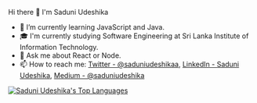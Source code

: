 Hi there 👋 I'm Saduni Udeshika

- 🌱 I’m currently learning JavaScript and Java.
- 🎓  I'm currently studying Software Engineering at Sri Lanka Institute of Information Technology.
- 💬 Ask me about React or Node.
- 📫 How to reach me: [Twitter - @saduniudeshikaa](https://twitter.com/saduniudeshikaa), 
[LinkedIn - Saduni Udeshika](https://www.linkedin.com/), [Medium - @saduniudeshika](https://medium.com/@saduniudeshika)

<a href="https://github.com/saduni-udeshika/github-readme-stats"><img alt="Saduni Udeshika's Top Languages" src="https://github-readme-stats.vercel.app/api/top-langs/?username=saduni-udeshika&langs_count=8&count_private=true&layout=compact&theme=react&hide_border=true&bg_color=0D1117" /></a>
  <br/>
<br/>
<br/>
<br/>

